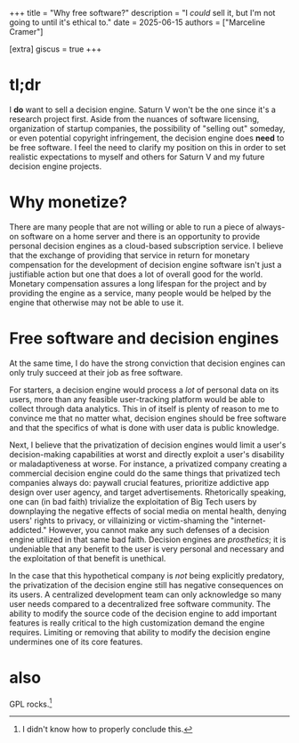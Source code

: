 +++
title = "Why free software?"
description = "I *could* sell it, but I'm not going to until it's ethical to."
date = 2025-06-15
authors = ["Marceline Cramer"]

[extra]
giscus = true
+++

# tl;dr

I **do** want to sell a decision engine. Saturn V won't be the one since it's a research project first. Aside from the nuances of software licensing, organization of startup companies, the possibility of "selling out" someday, or even potential copyright infringement, the decision engine does **need** to be free software. I feel the need to clarify my position on this in order to set realistic expectations to myself and others for Saturn V and my future decision engine projects.

# Why monetize?

There are many people that are not willing or able to run a piece of always-on software on a home server and there is an opportunity to provide personal decision engines as a cloud-based subscription service. I believe that the exchange of providing that service in return for monetary compensation for the development of decision engine software isn't just a justifiable action but one that does a lot of overall good for the world. Monetary compensation assures a long lifespan for the project and by providing the engine as a service, many people would be helped by the engine that otherwise may not be able to use it.

# Free software and decision engines

At the same time, I do have the strong conviction that decision engines can only truly succeed at their job as free software.

For starters, a decision engine would process a *lot* of personal data on its users, more than any feasible user-tracking platform would be able to collect through data analytics. This in of itself is plenty of reason to me to convince me that no matter what, decision engines should be free software and that the specifics of what is done with user data is public knowledge.

Next, I believe that the privatization of decision engines would limit a user's decision-making capabilities at worst and directly exploit a user's disability or maladaptiveness at worse. For instance, a privatized company creating a commercial decision engine could do the same things that privatized tech companies always do: paywall crucial features, prioritize addictive app design over user agency, and target advertisements. Rhetorically speaking, one can (in bad faith) trivialize the exploitation of Big Tech users by downplaying the negative effects of social media on mental health, denying users' rights to privacy, or villainizing or victim-shaming the "internet-addicted." However, you cannot make any such defenses of a decision engine utilized in that same bad faith. Decision engines are *prosthetics*; it is undeniable that any benefit to the user is very personal and necessary and the exploitation of that benefit is unethical.

In the case that this hypothetical company is *not* being explicitly predatory, the privatization of the decision engine still has negative consequences on its users. A centralized development team can only acknowledge so many user needs compared to a decentralized free software community. The ability to modify the source code of the decision engine to add important features is really critical to the high customization demand the engine requires. Limiting or removing that ability to modify the decision engine undermines one of its core features.

# also

GPL rocks.[^1]

[^1]: I didn't know how to properly conclude this.
